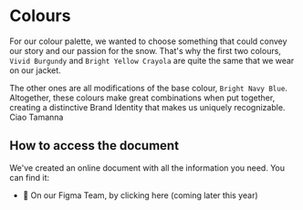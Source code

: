 # Colours
For our colour palette, we wanted to choose something that could convey our story and our passion for the snow.
That's why the first two colours, `Vivid Burgundy` and `Bright Yellow Crayola` are quite the same that we wear on our jacket.

The other ones are all modifications of the base colour, `Bright Navy Blue`. Altogether, these colours make great combinations when put together, creating a distinctive Brand Identity that makes us uniquely recognizable. Ciao Tamanna

## How to access the document
We've created an online document with all the information you need. You can find it:
- 🚀 On our Figma Team, by clicking here (coming later this year)